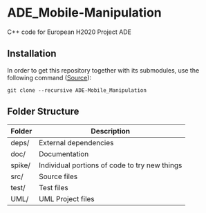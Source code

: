 # ADE_Mobile-Manipulation
C++ code for European H2020 Project ADE

## Installation

In order to get this repository together with its submodules, use the following command ([Source](https://www.vogella.com/tutorials/GitSubmodules/article.html)):

```
git clone --recursive ADE-Mobile_Manipulation
```

## Folder Structure


| Folder            |       Description                             |
| ----------------- | ------------------------                      |
| deps/             | External dependencies                         |
| doc/              | Documentation                                 |
| spike/            | Individual portions of code to try new things |
| src/              | Source files                                  |
| test/             | Test files                                    |
| UML/              | UML Project files                             |

